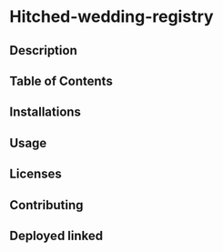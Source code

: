 # Hitched-wedding-registry
## Description
## Table of Contents 
## Installations
## Usage
## Licenses 
## Contributing
## Deployed linked
